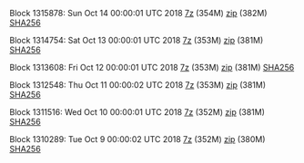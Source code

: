 Block 1315878: Sun Oct 14 00:00:01 UTC 2018 [7z](https://transfer.sh/XCAPh/bootstrap.dat.20181014.7z) (354M) [zip](https://transfer.sh/DpU3Y/bootstrap.dat.20181014.zip) (382M) [SHA256](https://transfer.sh/hhbvr/sha256.txt)

Block 1314754: Sat Oct 13 00:00:01 UTC 2018 [7z](https://transfer.sh/1mED0/bootstrap.dat.20181013.7z) (353M) [zip](https://transfer.sh/hrOFW/bootstrap.dat.20181013.zip) (381M) [SHA256](https://transfer.sh/FxnRc/sha256.txt)

Block 1313608: Fri Oct 12 00:00:01 UTC 2018 [7z](https://transfer.sh/7CYYM/bootstrap.dat.20181012.7z) (353M) [zip](https://transfer.sh/KAVl6/bootstrap.dat.20181012.zip) (381M) [SHA256](https://transfer.sh/fNtGx/sha256.txt)

Block 1312548: Thu Oct 11 00:00:02 UTC 2018 [7z]() (353M) [zip]() (381M) [SHA256]()

Block 1311516: Wed Oct 10 00:00:01 UTC 2018 [7z](https://transfer.sh/jeZCs/bootstrap.dat.20181010.7z) (352M) [zip](https://transfer.sh/oylwq/bootstrap.dat.20181010.zip) (381M) [SHA256](https://transfer.sh/pYg7c/sha256.txt)

Block 1310289: Tue Oct  9 00:00:02 UTC 2018 [7z](https://transfer.sh/tSKQk/bootstrap.dat.20181009.7z) (352M) [zip](https://transfer.sh/POeFl/bootstrap.dat.20181009.zip) (380M) [SHA256](https://transfer.sh/y6dln/sha256.txt)
